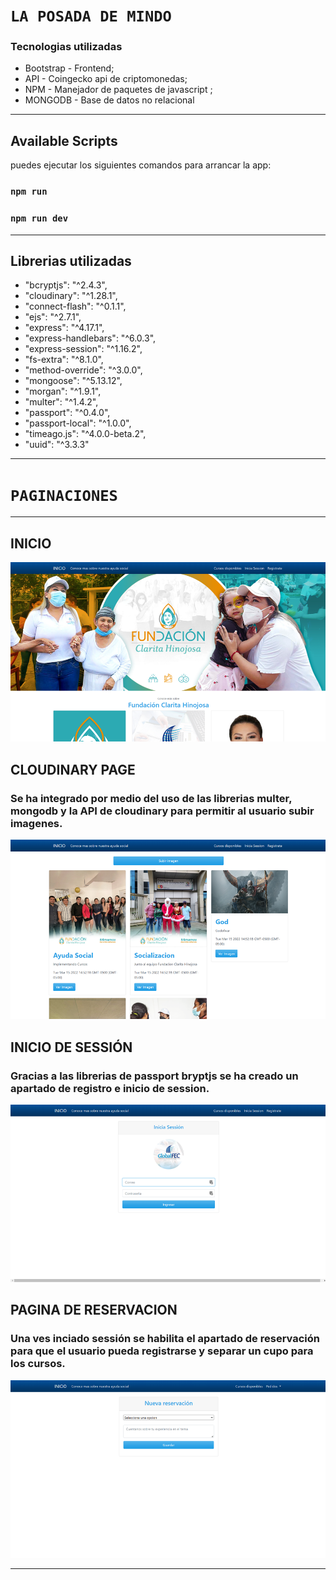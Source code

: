 # `LA POSADA DE MINDO   `

### Tecnologias utilizadas


- Bootstrap - Frontend;
- API - Coingecko api de criptomonedas;
- NPM  - Manejador de paquetes de javascript ;
- MONGODB - Base de datos no relacional

------------

## Available Scripts

puedes ejecutar los siguientes comandos para arrancar la app:

### `npm run`

### `npm run dev`
------------
## Librerias utilizadas

-   "bcryptjs": "^2.4.3",
-    "cloudinary": "^1.28.1",
-    "connect-flash": "^0.1.1",
-    "ejs": "^2.7.1",
-    "express": "^4.17.1",
-    "express-handlebars": "^6.0.3",
-    "express-session": "^1.16.2",
-    "fs-extra": "^8.1.0",
-    "method-override": "^3.0.0",
-    "mongoose": "^5.13.12",
-    "morgan": "^1.9.1",
-    "multer": "^1.4.2",
-    "passport": "^0.4.0",
-    "passport-local": "^1.0.0",
-    "timeago.js": "^4.0.0-beta.2",
-    "uuid": "^3.3.3"
------------
# `PAGINACIONES`
------------
## INICIO
![](src/public/img/a.png)

## CLOUDINARY PAGE
### Se ha integrado por medio del uso de las librerias multer, mongodb y la API de cloudinary para permitir al usuario subir imagenes.
![](src/public/img/b.png)

## INICIO DE SESSIÓN
### Gracias a las librerias de passport bryptjs se ha creado un apartado de registro e inicio de session.
![](src/public/img/c.png)

## PAGINA DE RESERVACION
### Una ves inciado sessión se habilita el apartado de reservación para que el usuario pueda registrarse y separar un cupo para los cursos.
![](src/public/img/d.png)

------------


